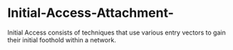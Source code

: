 # Initial-Access-Attachment-
Initial Access consists of techniques that use various entry vectors to gain their initial foothold within a network.

